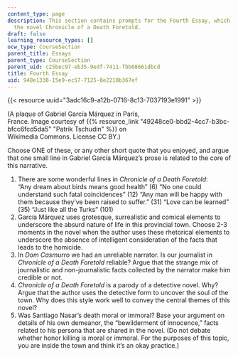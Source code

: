 ```yaml
---
content_type: page
description: This section contains prompts for the Fourth Essay, which focuses on
  the novel Chronicle of a Death Foretold.
draft: false
learning_resource_types: []
ocw_type: CourseSection
parent_title: Essays
parent_type: CourseSection
parent_uid: c25bec97-eb35-9edf-7411-fbb08661dbcd
title: Fourth Essay
uid: 948e1338-15e9-ec57-7125-0e2210b367ef
---
```

{{< resource uuid="3adc16c9-a12b-0716-8c13-7037193e1991" >}}

(A plaque of Gabriel García Márquez in Paris,   
France. Image courtesy of {{% resource_link "49248ce0-bbd2-4cc7-b3bc-bfcc6fcd5da5" "Patrik Tschudin" %}} on   
Wikimedia Commons. License CC BY.)

Choose ONE of these, or any other short quote that you enjoyed, and argue that one small line in Gabriel García Márquez’s prose is related to the core of this narrative.

1. There are some wonderful lines in *Chronicle of a Death Foretold*:   
    “Any dream about birds means good health” (6) “No one could understand such fatal coincidences” (12) “Any man will be happy with them because they’ve been raised to suffer.” (31) “Love can be learned” (35) “Just like all the Turks” (101)
2. García Márquez uses grotesque, surrealistic and comical elements to underscore the absurd nature of life in this provincial town. Choose 2-3 moments in the novel when the author uses these rhetorical elements to underscore the absence of intelligent consideration of the facts that leads to the homicide.
3. In *Dom Casmurro* we had an unreliable narrator. Is our journalist in *Chronicle of a Death Foretold* reliable? Argue that the strange mix of journalistic and non-journalistic facts collected by the narrator make him credible or not.
4. *Chronicle of a Death Foretold* is a parody of a detective novel. Why? Argue that the author uses the detective form to uncover the soul of the town. Why does this style work well to convey the central themes of this novel?
5. Was Santiago Nasar’s death moral or immoral? Base your argument on details of his own demeanor, the “bewilderment of innocence,” facts related to his persona that are shared in the novel. (Do not debate whether honor killing is moral or immoral. For the purposes of this topic, you are inside the town and think it’s an okay practice.)